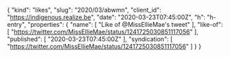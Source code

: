 {
  "kind": "likes",
  "slug": "2020/03/abwmn",
  "client_id": "https://indigenous.realize.be",
  "date": "2020-03-23T07:45:00Z",
  "h": "h-entry",
  "properties": {
    "name": [
      "Like of @MissEllieMae's tweet"
    ],
    "like-of": [
      "https://twitter.com/MissEllieMae/status/1241725030851117056"
    ],
    "published": [
      "2020-03-23T07:45:00Z"
    ],
    "syndication": [
      "https://twitter.com/MissEllieMae/status/1241725030851117056"
    ]
  }
}
